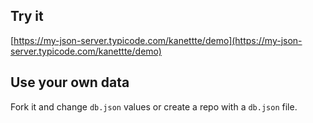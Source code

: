 ## Try it

[https://my-json-server.typicode.com/kanettte/demo](https://my-json-server.typicode.com/kanettte/demo)

## Use your own data

Fork it and change `db.json` values or create a repo with a `db.json` file.
